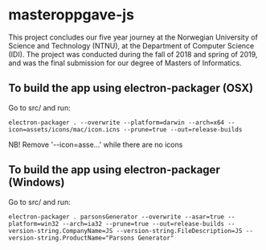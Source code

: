 # masteroppgave-js
This project concludes our five year journey at the Norwegian University of Science and Technology (NTNU), at the Department of Computer Science (IDI). The project was conducted during the fall of 2018 and spring of 2019, and was the final submission for our degree of Masters of Informatics.

## To build the app using electron-packager (OSX)
Go to src/ and run:
```
electron-packager . --overwrite --platform=darwin --arch=x64 --icon=assets/icons/mac/icon.icns --prune=true --out=release-builds
```
NB! Remove '--icon=asse...' while there are no icons

## To build the app using electron-packager (Windows)
Go to src/ and run:
```
electron-packager . parsonsGenerator --overwrite --asar=true --platform=win32 --arch=ia32 --prune=true --out=release-builds --version-string.CompanyName=JS --version-string.FileDescription=JS --version-string.ProductName="Parsons Generator"
```
